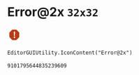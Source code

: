 # Error@2x `32x32`
<img src="/img/Error@2x.png" width=32 height=32>

``` CSharp
EditorGUIUtility.IconContent("Error@2x")
```
```
9101795644835239609
```
